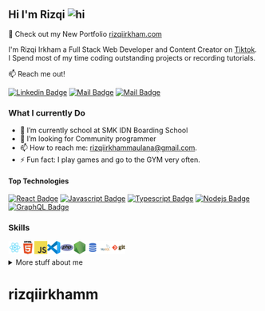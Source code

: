 ## Hi I'm Rizqi <img src="https://user-images.githubusercontent.com/1303154/88677602-1635ba80-d120-11ea-84d8-d263ba5fc3c0.gif" width="28px" height="28px" alt="hi">

🚀 Check out my New Portfolio [rizqiirkham.com](https://rizqiirkham.com)

I'm Rizqi Irkham a Full Stack Web Developer and Content Creator on [Tiktok](https://www.tiktok.com/@rizqiirkhamm). I Spend most of my time coding outstanding projects or recording tutorials.

:mailbox: Reach me out!

  [![Linkedin Badge](https://img.shields.io/badge/-Rizqi&nbsp;Irkham&nbsp;Maulana-0e76a8?style=flat&labelColor=0e76a8&logo=linkedin&logoColor=white)](https://www.linkedin.com/in/rizqi-irkham-maulana-4a9690247/) [![Mail Badge](https://img.shields.io/badge/-@Rizqiirkhamm-e84393?style=flat&labelColor=e84393&logo=instagram&logoColor=white)](https://instagram.com/islempenywis) [![Mail Badge](https://img.shields.io/badge/-rizqiirkhammaulana-c0392b?style=flat&labelColor=c0392b&logo=gmail&logoColor=white)](mailto:islempenywis@gmail.com)




<!-- TODO: Add last video link -->

### What I currently Do

- 🔭 I’m currently school at SMK IDN Boarding School
- 🤔 I’m looking for Community programmer
- 📫 How to reach me: rizqiirkhammaulana@gmail.com.
- ⚡ Fun fact: I play games and go to the GYM very often.

#### Top Technologies

<!-- TODO: Make technologies links takes you to repositories -->

[![React Badge](https://img.shields.io/badge/-React-61DBFB?style=for-the-badge&labelColor=black&logo=react&logoColor=61DBFB)](#) [![Javascript Badge](https://img.shields.io/badge/-Javascript-F0DB4F?style=for-the-badge&labelColor=black&logo=javascript&logoColor=F0DB4F)](#) [![Typescript Badge](https://img.shields.io/badge/-Typescript-007acc?style=for-the-badge&labelColor=black&logo=typescript&logoColor=007acc)](#) [![Nodejs Badge](https://img.shields.io/badge/-Nodejs-3C873A?style=for-the-badge&labelColor=black&logo=node.js&logoColor=3C873A)](#) [![GraphQL Badge](https://img.shields.io/badge/-GraphQl-e535ab?style=for-the-badge&labelColor=black&logo=node.js&logoColor=e535ab)](#)

### Skills

<img align="left" alt="React" width="26px" src="https://raw.githubusercontent.com/github/explore/80688e429a7d4ef2fca1e82350fe8e3517d3494d/topics/react/react.png" />

<img align="left" alt="HTML5" width="26px" src="https://raw.githubusercontent.com/github/explore/80688e429a7d4ef2fca1e82350fe8e3517d3494d/topics/html/html.png" />

<img align="left" alt="JavaScript" width="26px" src="https://raw.githubusercontent.com/github/explore/80688e429a7d4ef2fca1e82350fe8e3517d3494d/topics/javascript/javascript.png" />

<img align="left" alt="Visual Studio Code" width="26px" src="https://raw.githubusercontent.com/github/explore/80688e429a7d4ef2fca1e82350fe8e3517d3494d/topics/visual-studio-code/visual-studio-code.png" />

<img align="left" alt="php" width="26px" src="https://raw.githubusercontent.com/github/explore/80688e429a7d4ef2fca1e82350fe8e3517d3494d/topics/php/php.png" />

<img align="left" alt="Node.js" width="26px" src="https://raw.githubusercontent.com/github/explore/80688e429a7d4ef2fca1e82350fe8e3517d3494d/topics/nodejs/nodejs.png" />

<img align="left" alt="SQL" width="26px" src="https://raw.githubusercontent.com/github/explore/80688e429a7d4ef2fca1e82350fe8e3517d3494d/topics/sql/sql.png" />

<img align="left" alt="MySQL" width="26px" src="https://raw.githubusercontent.com/github/explore/80688e429a7d4ef2fca1e82350fe8e3517d3494d/topics/mysql/mysql.png" />

<img align="left" alt="Git" width="26px" src="https://raw.githubusercontent.com/github/explore/80688e429a7d4ef2fca1e82350fe8e3517d3494d/topics/git/git.png" />


<br />
<br />


<details>
<summary>
  More stuff about me
</summary>

<br >

I love sharing knowledge and putting tutorials, courses and posts together for helping other developers, and tjat's why i upload video on tiktok exists!

#### what's inside content creator

on video for learning Web/Mobile development, coding and design. Including new technologies and frameworks and anything really related to development world.

#### Coding Stats

<!--START_SECTION:waka-->

```text
HTML         15 hrs 41 mins  ████████████████████▓░░░░   82.29 %
CSS          10 hr 50 mins   ████████████████▓░░░░░░░░   60.61 %
JS           5 hr 27 mins    ██████████░░░░░░░░░░░░░░░   40.63 %
PHP          2 hr 30 mins    █████░░░░░░░░░░░░░░░░░░░░   15.30 %
Other        1 hr            ██░░░░░░░░░░░░░░░░░░░░░░░   09.45 %
```

<!--END_SECTION:waka-->



</details>


# rizqiirkhamm
